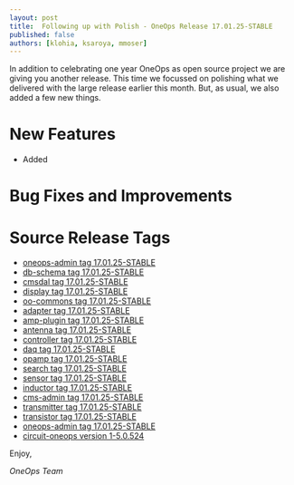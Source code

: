 ```yaml
---
layout: post
title:  Following up with Polish - OneOps Release 17.01.25-STABLE
published: false
authors: [klohia, ksaroya, mmoser]
---
```


In addition to celebrating one year OneOps as open source project we are giving you another release. This time we
focussed on polishing what we delivered with the large release earlier this month. But, as usual, we also added a few
new things.

<!--more-->


# New Features

- Added 

# Bug Fixes and Improvements

# Source Release Tags


- [oneops-admin tag 17.01.25-STABLE](https://github.com/oneops/oneops-admin/tree/17.01.25-STABLE)
- [db-schema tag 17.01.25-STABLE](https://github.com/oneops/db-schema/compare/17.01.25-STABLE)
- [cmsdal tag 17.01.25-STABLE](https://github.com/oneops/cmsdal/compare/17.01.25-STABLE)
- [display tag 17.01.25-STABLE](https://github.com/oneops/display/compare/17.01.25-STABLE)
- [oo-commons tag 17.01.25-STABLE](https://github.com/oneops/oo-commons/compare/17.01.25-STABLE)
- [adapter tag 17.01.25-STABLE](https://github.com/oneops/adapter/compare/17.01.25-STABLE)
- [amp-plugin tag 17.01.25-STABLE](https://github.com/oneops/amq-plugin/compare/17.01.25-STABLE)
- [antenna tag 17.01.25-STABLE](https://github.com/oneops/antenna/compare/17.01.25-STABLE)
- [controller tag 17.01.25-STABLE](https://github.com/oneops/controller/compare/17.01.25-STABLE)
- [daq tag 17.01.25-STABLE](https://github.com/oneops/daq/compare/17.01.25-STABLE)
- [opamp tag 17.01.25-STABLE](https://github.com/oneops/opamp/compare/17.01.25-STABLE)
- [search tag 17.01.25-STABLE](https://github.com/oneops/search/compare/17.01.25-STABLE)
- [sensor tag 17.01.25-STABLE](https://github.com/oneops/sensor/compare/17.01.25-STABLE)
- [inductor tag 17.01.25-STABLE](https://github.com/oneops/inductor/compare/17.01.25-STABLE)
- [cms-admin tag 17.01.25-STABLE](https://github.com/oneops/cms-admin/compare/17.01.25-STABLE)
- [transmitter tag 17.01.25-STABLE](https://github.com/oneops/transmitter/compare/17.01.25-STABLE)
- [transistor tag 17.01.25-STABLE](https://github.com/oneops/transistor/compare/17.01.25-STABLE)
- [oneops-admin tag 17.01.25-STABLE](https://github.com/oneops/oneops-admin/compare/17.01.25-STABLE)
- [circuit-oneops version 1-5.0.524](https://github.com/oneops/circuit-oneops-1/compare/circuit-oneops-1-5.0.524)

Enjoy,

_OneOps Team_
